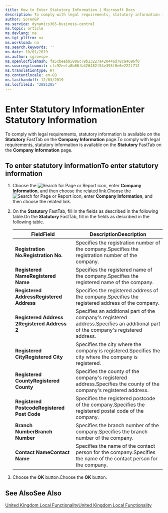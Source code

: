 ```yaml
---
title: How to Enter Statutory Information | Microsoft Docs
description: To comply with legal requirements, statutory information is available on the Statutory FastTab on the Company Information page.
author: SorenGP
ms.service: dynamics365-business-central
ms.topic: article
ms.devlang: na
ms.tgt_pltfrm: na
ms.workload: na
ms.search.keywords: ''
ms.date: 10/01/2019
ms.author: sgroespe
ms.openlocfilehash: fa5cbeeb85806c79b23227a420446d78ca4696f0
ms.sourcegitcommit: cfc92eefa8b06fb426482f54e393f0e6e222f712
ms.translationtype: HT
ms.contentlocale: en-GB
ms.lasthandoff: 12/03/2019
ms.locfileid: "2881285"
---
```

# <a name="enter-statutory-information"></a><span data-ttu-id="43af0-103">Enter Statutory Information</span><span class="sxs-lookup"><span data-stu-id="43af0-103">Enter Statutory Information</span></span>
<span data-ttu-id="43af0-104">To comply with legal requirements, statutory information is available on the **Statutory** FastTab on the **Company Information** page.</span><span class="sxs-lookup"><span data-stu-id="43af0-104">To comply with legal requirements, statutory information is available on the **Statutory** FastTab on the **Company Information** page.</span></span>  

## <a name="to-enter-statutory-information"></a><span data-ttu-id="43af0-105">To enter statutory information</span><span class="sxs-lookup"><span data-stu-id="43af0-105">To enter statutory information</span></span>  

1.  <span data-ttu-id="43af0-106">Choose the ![Search for Page or Report](../../media/ui-search/search_small.png "Search for Page or Report icon") icon, enter **Company Information**, and then choose the related link.</span><span class="sxs-lookup"><span data-stu-id="43af0-106">Choose the ![Search for Page or Report](../../media/ui-search/search_small.png "Search for Page or Report icon") icon, enter **Company Information**, and then choose the related link.</span></span>  
2.  <span data-ttu-id="43af0-107">On the **Statutory** FastTab, fill in the fields as described in the following table.</span><span class="sxs-lookup"><span data-stu-id="43af0-107">On the **Statutory** FastTab, fill in the fields as described in the following table.</span></span>  

    |<span data-ttu-id="43af0-108">Field</span><span class="sxs-lookup"><span data-stu-id="43af0-108">Field</span></span>|<span data-ttu-id="43af0-109">Description</span><span class="sxs-lookup"><span data-stu-id="43af0-109">Description</span></span>|  
    |---------------------------------|---------------------------------------|  
    |<span data-ttu-id="43af0-110">**Registration No.**</span><span class="sxs-lookup"><span data-stu-id="43af0-110">**Registration No.**</span></span>|<span data-ttu-id="43af0-111">Specifies the registration number of the company.</span><span class="sxs-lookup"><span data-stu-id="43af0-111">Specifies the registration number of the company.</span></span>|  
    |<span data-ttu-id="43af0-112">**Registered Name**</span><span class="sxs-lookup"><span data-stu-id="43af0-112">**Registered Name**</span></span>|<span data-ttu-id="43af0-113">Specifies the registered name of the company.</span><span class="sxs-lookup"><span data-stu-id="43af0-113">Specifies the registered name of the company.</span></span>|  
    |<span data-ttu-id="43af0-114">**Registered Address**</span><span class="sxs-lookup"><span data-stu-id="43af0-114">**Registered Address**</span></span>|<span data-ttu-id="43af0-115">Specifies the registered address of the company.</span><span class="sxs-lookup"><span data-stu-id="43af0-115">Specifies the registered address of the company.</span></span>|  
    |<span data-ttu-id="43af0-116">**Registered Address 2**</span><span class="sxs-lookup"><span data-stu-id="43af0-116">**Registered Address 2**</span></span>|<span data-ttu-id="43af0-117">Specifies an additional part of the company's registered address.</span><span class="sxs-lookup"><span data-stu-id="43af0-117">Specifies an additional part of the company's registered address.</span></span>|  
    |<span data-ttu-id="43af0-118">**Registered City**</span><span class="sxs-lookup"><span data-stu-id="43af0-118">**Registered City**</span></span>|<span data-ttu-id="43af0-119">Specifies the city where the company is registered.</span><span class="sxs-lookup"><span data-stu-id="43af0-119">Specifies the city where the company is registered.</span></span>|  
    |<span data-ttu-id="43af0-120">**Registered County**</span><span class="sxs-lookup"><span data-stu-id="43af0-120">**Registered County**</span></span>|<span data-ttu-id="43af0-121">Specifies the county of the company's registered address.</span><span class="sxs-lookup"><span data-stu-id="43af0-121">Specifies the county of the company's registered address.</span></span>|  
    |<span data-ttu-id="43af0-122">**Registered Postcode**</span><span class="sxs-lookup"><span data-stu-id="43af0-122">**Registered Post Code**</span></span>|<span data-ttu-id="43af0-123">Specifies the registered postcode of the company.</span><span class="sxs-lookup"><span data-stu-id="43af0-123">Specifies the registered postal code of the company.</span></span>|  
    |<span data-ttu-id="43af0-124">**Branch Number**</span><span class="sxs-lookup"><span data-stu-id="43af0-124">**Branch Number**</span></span>|<span data-ttu-id="43af0-125">Specifies the branch number of the company.</span><span class="sxs-lookup"><span data-stu-id="43af0-125">Specifies the branch number of the company.</span></span>|  
    |<span data-ttu-id="43af0-126">**Contact Name**</span><span class="sxs-lookup"><span data-stu-id="43af0-126">**Contact Name**</span></span>|<span data-ttu-id="43af0-127">Specifies the name of the contact person for the company.</span><span class="sxs-lookup"><span data-stu-id="43af0-127">Specifies the name of the contact person for the company.</span></span>|  

3.  <span data-ttu-id="43af0-128">Choose the **OK** button.</span><span class="sxs-lookup"><span data-stu-id="43af0-128">Choose the **OK** button.</span></span>  

## <a name="see-also"></a><span data-ttu-id="43af0-129">See Also</span><span class="sxs-lookup"><span data-stu-id="43af0-129">See Also</span></span>  
[<span data-ttu-id="43af0-130">United Kingdom Local Functionality</span><span class="sxs-lookup"><span data-stu-id="43af0-130">United Kingdom Local Functionality</span></span>](united-kingdom-local-functionality.md)
